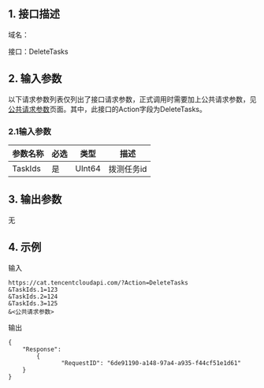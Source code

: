 ## 1. 接口描述

域名：

接口：DeleteTasks



## 2. 输入参数

以下请求参数列表仅列出了接口请求参数，正式调用时需要加上公共请求参数，见<a href="/doc/api/405/公共请求参数" title="公共请求参数">公共请求参数</a>页面。其中，此接口的Action字段为DeleteTasks。

### 2.1输入参数

| 参数名称         | 必选   | 类型      | 描述                                       |
| ------------ | ---- | ------ | ---------------------------------------- |
| TaskIds | 是    | UInt64 | 拨测任务id|    
#### 

## 3. 输出参数
无


## 4. 示例

输入

```
https://cat.tencentcloudapi.com/?Action=DeleteTasks
&TaskIds.1=123
&TaskIds.2=124
&TaskIds.3=125
&<公共请求参数>
```

输出

```
{
	"Response": 
        {	
               "RequestID": "6de91190-a148-97a4-a935-f44cf51e1d61"
	}	
}
```